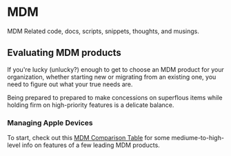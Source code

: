 # MDM
MDM Related code, docs, scripts, snippets, thoughts, and musings.

## Evaluating MDM products
If you're lucky (unlucky?) enough to get to choose an MDM product for your organization, whether starting new or migrating from an existing one, you need to figure out what your true needs are.

Being prepared to prepared to make concessions on superflous items while holding firm on high-priority features is a delicate balance.


### Managing Apple Devices
To start, check out this [MDM Comparison Table](https://github.com/hkystar35/MDM/blob/main/Apple/MDM%20Comparison%20Table.md) for some mediume-to-high-level info on features of a few leading MDM products.